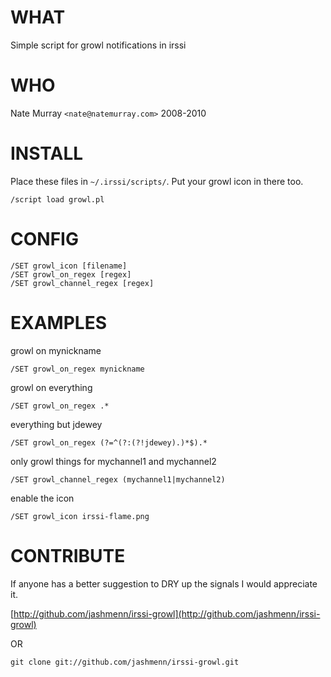 WHAT
====

Simple script for growl notifications in irssi

WHO
===

Nate Murray `<nate@natemurray.com>` 2008-2010

INSTALL
=======

Place these files in `~/.irssi/scripts/`. Put your growl icon in there too.

    /script load growl.pl

CONFIG
======

    /SET growl_icon [filename]
    /SET growl_on_regex [regex]
    /SET growl_channel_regex [regex]

EXAMPLES
========

 growl on mynickname

    /SET growl_on_regex mynickname

 growl on everything

    /SET growl_on_regex .*

 everything but jdewey

    /SET growl_on_regex (?=^(?:(?!jdewey).)*$).*

 only growl things for mychannel1 and mychannel2

    /SET growl_channel_regex (mychannel1|mychannel2)

 enable the icon

    /SET growl_icon irssi-flame.png

CONTRIBUTE
==========

If anyone has a better suggestion to DRY up the signals I would appreciate it. 

[http://github.com/jashmenn/irssi-growl](http://github.com/jashmenn/irssi-growl)

OR

    git clone git://github.com/jashmenn/irssi-growl.git


